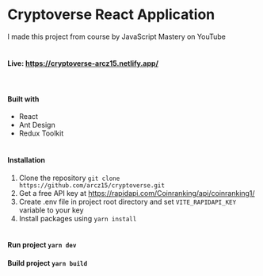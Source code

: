 # Cryptoverse React Application

I made this project from course by JavaScript Mastery on YouTube
<br/><br/>
#### Live: https://cryptoverse-arcz15.netlify.app/

<br/>

#### Built with
* React
* Ant Design
* Redux Toolkit
<br/><br/>
#### Installation
1. Clone the repository `git clone https://github.com/arcz15/cryptoverse.git`
2. Get a free API key at https://rapidapi.com/Coinranking/api/coinranking1/
3. Create .env file in project root directory and set `VITE_RAPIDAPI_KEY` variable to your key
4. Install packages using `yarn install`
<br/><br/>
#### Run project `yarn dev`

#### Build project `yarn build`